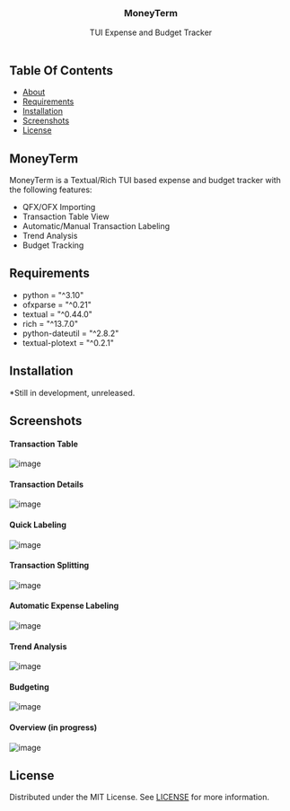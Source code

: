 <br/>
<p align="center">

  <h3 align="center">MoneyTerm</h3>

  <p align="center">
    TUI Expense and Budget Tracker
    <br/>
    <br/>
  </p>
</p>

## Table Of Contents

* [About](#tte)
* [Requirements](#requirements)
* [Installation](#installation)
* [Screenshots](#screenshots)
* [License](#license)


## MoneyTerm

MoneyTerm is a Textual/Rich TUI based expense and budget tracker with the following features:
* QFX/OFX Importing
* Transaction Table View
* Automatic/Manual Transaction Labeling
* Trend Analysis
* Budget Tracking

## Requirements

* python = "^3.10"
* ofxparse = "^0.21"
* textual = "^0.44.0"
* rich = "^13.7.0"
* python-dateutil = "^2.8.2"
* textual-plotext = "^0.2.1"

## Installation


*Still in development, unreleased.


## Screenshots
#### Transaction Table
![image](https://github.com/ChrisBuilds/moneyterm/assets/57874186/74793183-1a45-4432-abaa-fcd465bc40d4)

#### Transaction Details
![image](https://github.com/ChrisBuilds/moneyterm/assets/57874186/00ef9345-3d2a-49c7-a8f4-1e583e341906)

#### Quick Labeling
![image](https://github.com/ChrisBuilds/moneyterm/assets/57874186/39ae6ae0-4168-484c-a6d0-2fcec3f8eb4f)

#### Transaction Splitting
![image](https://github.com/ChrisBuilds/moneyterm/assets/57874186/65812c0c-3097-45c2-a8a0-9f795eb59305)

#### Automatic Expense Labeling
![image](https://github.com/ChrisBuilds/moneyterm/assets/57874186/49fca093-a95e-4304-b2e2-a4f94d52eb17)

#### Trend Analysis
![image](https://github.com/ChrisBuilds/moneyterm/assets/57874186/01c47f4d-ddaf-4af4-89b0-1bc430165d98)

#### Budgeting
![image](https://github.com/ChrisBuilds/moneyterm/assets/57874186/55266870-1f20-4fde-945a-5552a4e44a94)

#### Overview (in progress)
![image](https://github.com/ChrisBuilds/moneyterm/assets/57874186/669794a7-ff3e-4d16-b851-2d3e76bd0eb9)



## License

Distributed under the MIT License. See [LICENSE](https://github.com/ChrisBuilds/terminaltexteffects/blob/main/LICENSE.md) for more information.
